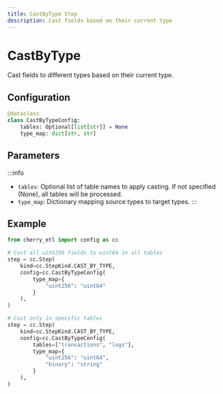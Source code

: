 ```yaml
---
title: CastByType Step
description: Cast fields based on their current type
---
```


# CastByType

Cast fields to different types based on their current type.

## Configuration

```python
@dataclass
class CastByTypeConfig:
    tables: Optional[list[str]] = None
    type_map: dict[str, str]
```

## Parameters

:::info
- `tables`: Optional list of table names to apply casting. If not specified (None), all tables will be processed.
- `type_map`: Dictionary mapping source types to target types.
:::

## Example

```python
from cherry_etl import config as cc

# Cast all uint256 fields to uint64 in all tables
step = cc.Step(
    kind=cc.StepKind.CAST_BY_TYPE,
    config=cc.CastByTypeConfig(
        type_map={
            "uint256": "uint64"
        }
    ),
)

# Cast only in specific tables
step = cc.Step(
    kind=cc.StepKind.CAST_BY_TYPE,
    config=cc.CastByTypeConfig(
        tables=["transactions", "logs"],
        type_map={
            "uint256": "uint64",
            "binary": "string"
        }
    ),
)
``` 